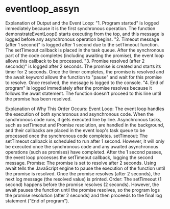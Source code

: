 # eventloop_assyn

Explanation of Output and the Event Loop:
"1. Program started" is logged immediately because it is the first synchronous operation. The function demonstrateEventLoop() starts executing from the top, and this message is logged before any asynchronous operation begins.
"2. Timeout message (after 1 second)" is logged after 1 second due to the setTimeout function. The setTimeout callback is placed in the task queue. After the synchronous part of the code completes (including awaiting the promise), the event loop allows this callback to be processed.
"3. Promise resolved (after 2 seconds)" is logged after 2 seconds. The promise is created and starts its timer for 2 seconds. Once the timer completes, the promise is resolved and the await keyword allows the function to "pause" and wait for this promise to resolve. Once resolved, the message is logged to the console.
"4. End of program" is logged immediately after the promise resolves because it follows the await statement. The function doesn't proceed to this line until the promise has been resolved.

Explanation of Why This Order Occurs:
Event Loop: The event loop handles the execution of both synchronous and asynchronous code. When the synchronous code runs, it gets executed line by line. Asynchronous tasks, such as setTimeout and Promise resolution, are handled in the background, and their callbacks are placed in the event loop's task queue to be processed once the synchronous code completes.
setTimeout: The setTimeout callback is scheduled to run after 1 second. However, it will only be executed once the synchronous code and any awaited asynchronous operations (such as promises) have completed. After the 1 second passes, the event loop processes the setTimeout callback, logging the second message.
Promise: The promise is set to resolve after 2 seconds. Using await tells the JavaScript engine to pause the execution of the function until the promise is resolved. Once the promise resolves (after 2 seconds), the next log message (the resolved value) is printed.
Order: The setTimeout (1 second) happens before the promise resolves (2 seconds). However, the await pauses the function until the promise resolves, so the program logs the promise resolution (after 2 seconds) and then proceeds to the final log statement ("End of program").
